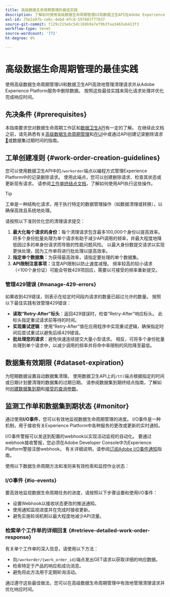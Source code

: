```yaml
---
title: 高级数据生命周期管理的最佳实践
description: 了解如何使用高级数据生命周期管理UI和数据卫生API在Adobe Experience Platform中高效管理数据卫生请求。 本指南涵盖了最佳实践，例如最大化每个请求的身份、指定单个数据集并注意API限制以防止速度减慢。 本文档包含设置自动数据集清理的指南、如何监视工作单状态和详细的响应检索方法。 按照以下惯例来简化请求处理并优化响应时间。
exl-id: 75e2a97b-ce6c-4ebd-8fc8-597887f77037
source-git-commit: f129c215ebc5dc169b9a7ef9b3faa3463ab413f3
workflow-type: tm+mt
source-wordcount: '771'
ht-degree: 0%

---
```


# 高级数据生命周期管理的最佳实践

使用高级数据生命周期管理UI和数据卫生API高效地管理清理请求并从Adobe Experience Platform服务中删除数据。 按照这些最佳实践来简化请求处理并优化完成响应时间。

## 先决条件 {#prerequisites}

本指南要求您对数据生命周期工作区和[数据卫生API](./api/overview.md)有一定的了解。 在继续此文档之前，请先熟悉有关[高级数据生命周期管理](./home.md)和[在UI](./ui/dataset-expiration.md)中或通过API创建记录删除请求[&#128279;](./ui/record-delete.md)或数据集过期时间的指南。

## 工单创建准则 {#work-order-creation-guidelines}

您可以使用数据卫生API中的`/workorder`端点以编程方式管理Experience Platform中的记录删除请求。 使用此端点，您可以创建删除请求、检查其状态或更新现有请求。 请参阅[工作单终结点文档](./api/workorder.md)，了解如何使用API执行这些操作。

>[!TIP]
>
>工单是一种结构化请求，用于执行特定的数据管理操作（如数据清理或转换），以确保高效且系统地处理。

请按照以下准则优化您的清理请求提交：

1. **最大化每个请求的身份：**&#x200B;每个清理请求包含最多100,000个身份以提高效率。 将多个身份批量处理为单个请求有助于减少API调用的频率，并最大程度地降低因过多的单身份请求而导致的性能问题风险。 以最大身份数提交请求以实现更快处理，因为工作单将进行批处理以提高效率。
2. **指定单个数据集：**&#x200B;为获得最高效率，请指定要处理的单个数据集。
3. **API限制注意事项：**&#x200B;注意API限制以防止速度减慢。 频率较高的较小请求（&lt;100个身份证）可能会导致429项回应，需要以可接受的频率重新提交。

### 管理429错误 {#manage-429-errors}

如果收到429错误，则表示在给定时间段内请求的数量已超过允许的数量。 按照以下最佳实践有效管理429错误：

- **读取“Retry-After”标头**：返回429错误时，检查“Retry-After”响应标头。 此标头指定重试请求前等待的时间。
- **实现重试逻辑**：使用“Retry-After”值在应用程序中实现重试逻辑，确保指定时间后尝试重试以避免后续429错误。
- **批处理您的请求**：避免快速连续提交大量小型请求。 相反，可将多个身份批量处理到单个请求中，以减少调用的频率并将命中率限制的风险降至最低。

## 数据集有效期限 {#dataset-expiration}

为短期数据设置自动数据集清理。 使用数据卫生API上的`/ttl`端点根据指定的时间或日期计划要清理的数据集的过期日期。 请参阅数据集到期终结点指南，了解如何[创建数据集到期](./api/dataset-expiration.md)和[接受的查询参数](./api/dataset-expiration.md#query-params)。

## 监测工作单和数据集到期状态 {#monitor}

通过使用&#x200B;**I/O事件**，您可以有效地监视数据生命周期管理的进度。 I/O事件是一种机制，用于接收有关Experience Platform中各种服务的更改或更新的实时通知。

I/O事件警报可以发送到配置的webhook以实现活动监视的自动化。 要通过webhook接收警报，您必须在Adobe Developer Console中为Experience Platform警报注册webhook。 有关详细说明，请参阅[订阅Adobe I/O事件通知](../observability/alerts/subscribe.md)指南。

使用以下数据生命周期方法和准则来有效检索和监控作业状态：

### I/O事件 {#io-events}

要高效地监视数据生命周期任务的进度，请按照以下步骤设置和使用I/O事件：

- 设置Webhook以接收状态更改的推送通知。
- 使用通知监视进度并在完成时接收更新。
- 避免实施轮询机制以最大程度地减少API流量。

### 检索单个工作单的详细回复 {#retrieve-detailed-work-order-response}

有关单个工作单的深入信息，请使用以下方法：

- 向`/workorder/{work_order_id}`端点发出GET请求以获取详细的响应数据。
- 检索特定于产品的响应和成功消息。
- 避免将此方法用于定期轮询活动。

通过遵守这些最佳做法，您可以在高级数据生命周期管理中有效地管理清理请求并优化响应时间。
